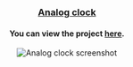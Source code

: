 <div align="center">

### [Analog clock](https://youtu.be/CrpdQngwk2g "Click me!🎶")

#### You can view the project [here](https://isbendiyarovanezrin.github.io/AnalogClock "Click me!🕙").

![Analog clock screenshot](https://i.postimg.cc/MH9xQL6n/clock.png)

</div>
